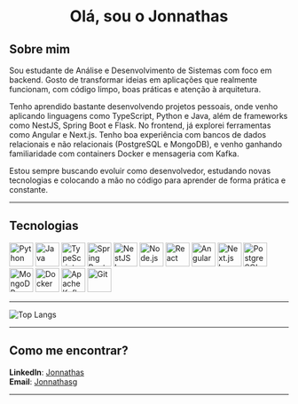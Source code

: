 <h1 align="center">Olá, sou o Jonnathas</h1>

## Sobre mim
<p>Sou estudante de Análise e Desenvolvimento de Sistemas com foco em backend. Gosto de transformar ideias em aplicações que realmente funcionam, com código limpo, boas práticas e atenção à arquitetura.

Tenho aprendido bastante desenvolvendo projetos pessoais, onde venho aplicando linguagens como TypeScript, Python e Java, além de frameworks como NestJS, Spring Boot e Flask. No frontend, já explorei ferramentas como Angular e Next.js. Tenho boa experiência com bancos de dados relacionais e não relacionais (PostgreSQL e MongoDB), e venho ganhando familiaridade com containers Docker e mensageria com Kafka.

Estou sempre buscando evoluir como desenvolvedor, estudando novas tecnologias e colocando a mão no código para aprender de forma prática e constante.
</p>

---

## Tecnologias

<p align="left">
  <img src="https://cdn.jsdelivr.net/gh/devicons/devicon/icons/python/python-original.svg" width="43" height="43" alt="Python"/>
  <img src="https://cdn.jsdelivr.net/gh/devicons/devicon/icons/java/java-original.svg" width="43" height="43" alt="Java"/>
  <img src="https://cdn.jsdelivr.net/gh/devicons/devicon/icons/typescript/typescript-original.svg" width="43" height="43" alt="TypeScript"/>
  <img src="https://cdn.jsdelivr.net/gh/devicons/devicon/icons/spring/spring-original.svg" width="43" height="43" alt="Spring Boot"/>
  <img src="https://nestjs.com/img/logo-small.svg" alt="NestJS Logo" width="43" height="43"/>
  <img src="https://cdn.jsdelivr.net/gh/devicons/devicon/icons/nodejs/nodejs-original.svg" width="43" height="43" alt="Node.js"/>
  <img src="https://cdn.jsdelivr.net/gh/devicons/devicon/icons/react/react-original.svg" width="43" height="43" alt="React"/>
  <img src="https://cdn.jsdelivr.net/gh/devicons/devicon/icons/angularjs/angularjs-original.svg" width="43" height="43" alt="Angular"/>
  <img src="https://cdn.jsdelivr.net/gh/devicons/devicon/icons/nextjs/nextjs-original.svg" alt="Next.js Logo" width="43" height="43"/>
  <img src="https://cdn.jsdelivr.net/gh/devicons/devicon/icons/postgresql/postgresql-original.svg" width="43" height="43" alt="PostgreSQL"/>
  <img src="https://cdn.jsdelivr.net/gh/devicons/devicon/icons/mongodb/mongodb-original.svg" width="43" height="43" alt="MongoDB"/>
  <img src="https://cdn.jsdelivr.net/gh/devicons/devicon/icons/docker/docker-original.svg" width="43" height="43" alt="Docker"/>
  <img src="https://cdn.jsdelivr.net/gh/devicons/devicon/icons/apachekafka/apachekafka-original.svg" width="43" height="43" alt="Apache Kafka"/>
  <img src="https://cdn.jsdelivr.net/gh/devicons/devicon/icons/git/git-original.svg" width="43" height="43" alt="Git"/>
</p>


---

![Top Langs](https://github-readme-stats.vercel.app/api/top-langs/?username=Aegdae&layout=compact&bg_color=2f2f2f&text_color=ffffff)

---

## Como me encontrar?
**LinkedIn**: [Jonnathas](https://www.linkedin.com/in/jgouvea7/)  
**Email**: [Jonnathasg](mailto:jonnathasg@gmail.com)

---
